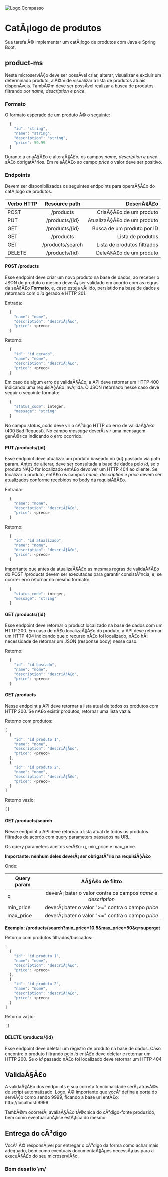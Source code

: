 ![Logo Compasso](https://compasso.com.br/wp-content/uploads/2020/07/LogoCompasso-Negativo.png)

# CatÃ¡logo de produtos

Sua tarefa Ã© implementar um catÃ¡logo de produtos com Java e Spring Boot.

## product-ms

Neste microserviÃ§o deve ser possÃ­vel criar, alterar, visualizar e excluir um determinado produto, alÃ©m de visualizar a lista de produtos atuais disponÃ­veis. TambÃ©m deve ser possÃ­vel realizar a busca de produtos filtrando por *name, description e price*.

### Formato

O formato esperado de um produto Ã© o seguinte:

```javascript
  {
    "id": "string",
    "name": "string",
    "description": "string",
    "price": 59.99
  }
```
Durante a criaÃ§Ã£o e alteraÃ§Ã£o, os campos *name, description e price* sÃ£o obrigatÃ³rios. Em relaÃ§Ã£o ao campo *price* o valor deve ser positivo.

### Endpoints

Devem ser disponibilizados os seguintes endpoints para operaÃ§Ã£o do catÃ¡logo de produtos:


| Verbo HTTP  |  Resource path    |           DescriÃ§Ã£o           |
|-------------|:-----------------:|------------------------------:|
| POST        |  /products        |   CriaÃ§Ã£o de um produto       |
| PUT         |  /products/{id}   |   AtualizaÃ§Ã£o de um produto   |
| GET         |  /products/{id}   |   Busca de um produto por ID  |
| GET         |  /products        |   Lista de produtos           |
| GET         |  /products/search |   Lista de produtos filtrados |
| DELETE      |  /products/{id}   |   DeleÃ§Ã£o de um produto       |

#### POST /products

Esse endpoint deve criar um novo produto na base de dados, ao receber o JSON do produto o mesmo deverÃ¡ ser validado em acordo com as regras da seÃ§Ã£o **Formato**, e, caso esteja vÃ¡lido, persistido na base de dados e retornado com o *id* gerado e HTTP 201.

Entrada:
```javascript
  {
    "name": "nome",
    "description": "descriÃ§Ã£o",
    "price": <preco>
  }
```

Retorno:
```javascript
  {
    "id": "id gerado",
    "name": "nome",
    "description": "descriÃ§Ã£o",
    "price": <preco>
  }
```

Em caso de algum erro de validaÃ§Ã£o, a API deve retornar um HTTP 400 indicando uma requisiÃ§Ã£o invÃ¡lida. O JSON retornado nesse caso deve seguir o seguinte formato:

```javascript
  {
    "status_code": integer,
    "message": "string"
  }
```
No campo *status_code* deve vir o cÃ³digo HTTP do erro de validaÃ§Ã£o (400 Bad Request). No campo *message* deverÃ¡ vir uma mensagem genÃ©rica indicando o erro ocorrido.

#### PUT /products/\{id\}

Esse endpoint deve atualizar um produto baseado no {id} passado via path param. Antes de alterar, deve ser consultada a base de dados pelo *id*, se o produto NÃƒO for localizado entÃ£o devolver um HTTP 404 ao cliente. Se localizar o produto, entÃ£o os campos *name, description e price* devem ser atualizados conforme recebidos no body da requisiÃ§Ã£o.

Entrada:
```javascript
  {
    "name": "nome",
    "description": "descriÃ§Ã£o",
    "price": <preco>
  }
```

Retorno:
```javascript
  {
    "id": "id atualizado",
    "name": "nome",
    "description": "descriÃ§Ã£o",
    "price": <preco>
  }
```

Importante que antes da atualizaÃ§Ã£o as mesmas regras de validaÃ§Ã£o do POST /products devem ser executadas para garantir consistÃªncia, e, se ocorrer erro retornar no mesmo formato:

```javascript
  {
    "status_code": integer,
    "message": "string"
  }
```

#### GET /products/\{id\}

Esse endpoint deve retornar o product localizado na base de dados com um HTTP 200. Em caso de nÃ£o localizaÃ§Ã£o do produto, a API deve retornar um HTTP 404 indicando que o recurso nÃ£o foi localizado, nÃ£o hÃ¡ necessidade de retornar um JSON (response body) nesse caso.

Retorno:
```javascript
  {
    "id": "id buscado",
    "name": "nome",
    "description": "descriÃ§Ã£o",
    "price": <preco>
  }
```

#### GET /products

Nesse endpoint a API deve retornar a lista atual de todos os produtos com HTTP 200. Se nÃ£o existir produtos, retornar uma lista vazia.

Retorno com produtos:
```javascript
[
  {
    "id": "id produto 1",
    "name": "nome",
    "description": "descriÃ§Ã£o",
    "price": <preco>
  },
  {
    "id": "id produto 2",
    "name": "nome",
    "description": "descriÃ§Ã£o",
    "price": <preco>
  }
]
```

Retorno vazio:
```javascript
[]
```

#### GET /products/search

Nesse endpoint a API deve retornar a lista atual de todos os produtos filtrados de acordo com query parameters passados na URL.

Os query parameters aceitos serÃ£o: q, min_price e max_price.

**Importante: nenhum deles deverÃ¡ ser obrigatÃ³rio na requisiÃ§Ã£o**

Onde:

| Query param |  AÃ§Ã£o de filtro     
|-------------|:---------------------------------------------------------------:|
| q           |  deverÃ¡ bater o valor contra os campos *name* e *description*   |
| min_price   | deverÃ¡ bater o valor ">=" contra o campo *price*                |
| max_price   | deverÃ¡ bater o valor "<=" contra o campo *price*                |

**Exemplo: /products/search?min_price=10.5&max_price=50&q=superget**

Retorno com produtos filtrados/buscados:
```javascript
[
  {
    "id": "id produto 1",
    "name": "nome",
    "description": "descriÃ§Ã£o",
    "price": <preco>
  },
  {
    "id": "id produto 2",
    "name": "nome",
    "description": "descriÃ§Ã£o",
    "price": <preco>
  }
]
```

Retorno vazio:
```javascript
[]
```

#### DELETE /products/\{id\}

Esse endpoint deve deletar um registro de produto na base de dados. Caso encontre o produto filtrando pelo *id* entÃ£o deve deletar e retornar um HTTP 200. Se o *id* passado nÃ£o foi localizado deve retornar um HTTP 404

## ValidaÃ§Ã£o

A validaÃ§Ã£o dos endpoints e sua correta funcionalidade serÃ¡ atravÃ©s de script automatizado. Logo, Ã© importante que vocÃª defina a porta do serviÃ§o como sendo 9999, ficando a base url entÃ£o: http://localhost:9999

TambÃ©m ocorrerÃ¡ avaliaÃ§Ã£o tÃ©cnica do cÃ³digo-fonte produzido, bem como eventual anÃ¡lise estÃ¡tica do mesmo.

## Entrega do cÃ³digo

VocÃª Ã© responsÃ¡vel por entregar o cÃ³digo da forma como achar mais adequado, bem como eventuais documentaÃ§Ãµes necessÃ¡rias para a execuÃ§Ã£o do seu microserviÃ§o.

### Bom desafio \m/
